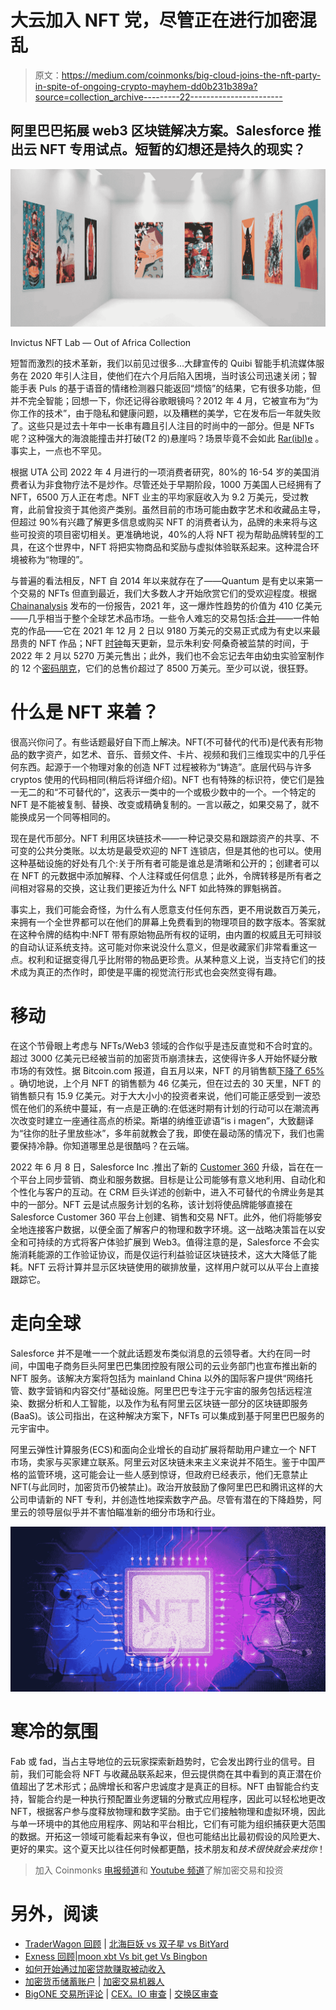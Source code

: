 # 大云加入 NFT 党，尽管正在进行加密混乱

> 原文：<https://medium.com/coinmonks/big-cloud-joins-the-nft-party-in-spite-of-ongoing-crypto-mayhem-dd0b231b389a?source=collection_archive---------22----------------------->

## 阿里巴巴拓展 web3 区块链解决方案。Salesforce 推出云 NFT 专用试点。短暂的幻想还是持久的现实？

![](img/8d9656d24ba12ee7481b6bf22531320a.png)

Invictus NFT Lab — Out of Africa Collection

短暂而激烈的技术革新，我们以前见过很多…大肆宣传的 Quibi 智能手机流媒体服务在 2020 年引人注目，使他们在六个月后陷入困境，当时该公司迅速关闭；智能手表 Puls 的基于语音的情绪检测器只能返回“烦恼”的结果，它有很多功能，但并不完全智能；回想一下，你还记得谷歌眼镜吗？2012 年 4 月，它被宣布为“为你工作的技术”，由于隐私和健康问题，以及糟糕的美学，它在发布后一年就失败了。这些只是过去十年中一长串有趣且引人注目的时尚中的一部分。但是 NFTs 呢？这种强大的海浪能撞击并打破(T2 的)悬崖吗？场景毕竟不会如此 [Rar(ibl)e](https://rarible.com/) 。事实上，一点也不罕见。

根据 UTA 公司 2022 年 4 月进行的一项消费者研究，80%的 16-54 岁的美国消费者认为非食物疗法不是炒作。尽管还处于早期阶段，1000 万美国人已经拥有了 NFT，6500 万人正在考虑。NFT 业主的平均家庭收入为 9.2 万美元，受过教育，此前曾投资于其他资产类别。虽然目前的市场可能由数字艺术和收藏品主导，但超过 90%有兴趣了解更多信息或购买 NFT 的消费者认为，品牌的未来将与这些可投资的项目密切相关。更准确地说，40%的人将 NFT 视为帮助品牌转型的工具，在这个世界中，NFT 将把实物商品和奖励与虚拟体验联系起来。这种混合环境被称为“物理的”。

与普遍的看法相反，NFT 自 2014 年以来就存在了——Quantum 是有史以来第一个交易的 NFTs 但直到最近，我们大多数人才开始欣赏它们的受欢迎程度。根据 [Chainanalysis](https://go.chainalysis.com/nft-market-report.html) 发布的一份报告，2021 年，这一爆炸性趋势的价值为 410 亿美元——几乎相当于整个全球艺术品市场。一些令人难忘的交易包括:[合并](https://www.barrons.com/articles/paks-nft-artwork-the-merge-sells-for-91-8-million-01638918205)——一件帕克的作品——它在 2021 年 12 月 2 日以 9180 万美元的交易正式成为有史以来最昂贵的 NFT 作品；NFT [时钟](https://nftnow.com/news/pak-julian-assange-clock-nft-auction/)每天更新，显示朱利安·阿桑奇被监禁的时间，于 2022 年 2 月以 5270 万美元售出；此外，我们也不会忘记去年由幼虫实验室制作的 12 个[密码朋克](https://www.larvalabs.com/cryptopunks)，它们的总售价超过了 8500 万美元。至少可以说，很狂野。

# 什么是 NFT 来着？

很高兴你问了。有些话题最好自下而上解决。NFT(不可替代的代币)是代表有形物品的数字资产，如艺术、音乐、音频文件、卡片、视频和我们三维现实中的几乎任何东西。起源于一个物理对象的创造 NFT 过程被称为“铸造”。底层代码与许多 cryptos 使用的代码相同(稍后将详细介绍)。NFT 也有特殊的标识符，使它们是独一无二的和“不可替代的”，这表示一类中的一个或极少数中的一个。一个特定的 NFT 是不能被复制、替换、改变或精确复制的。一言以蔽之，如果交易了，就不能换成另一个同等相同的。

现在是代币部分。NFT 利用区块链技术——一种记录交易和跟踪资产的共享、不可变的公共分类账。以太坊是最受欢迎的 NFT 连锁店，但是其他的也可以。使用这种基础设施的好处有几个:关于所有者可能是谁总是清晰和公开的；创建者可以在 NFT 的元数据中添加解释、个人注释或任何信息；此外，令牌转移是所有者之间相对容易的交换，这让我们更接近为什么 NFT 如此特殊的罪魁祸首。

事实上，我们可能会奇怪，为什么有人愿意支付任何东西，更不用说数百万美元，来拥有一个全世界都可以在他们的屏幕上免费看到的物理项目的数字版本。答案就在这种令牌的结构中:NFT 带有原始物品所有权的证明，由内置的权威且无可辩驳的自动认证系统支持。这可能对你来说没什么意义，但是收藏家们非常看重这一点。权利和证据变得几乎比附带的物品更珍贵。从某种意义上说，当支持它们的技术成为真正的杰作时，即使是平庸的视觉流行形式也会突然变得有趣。

# 移动

在这个节骨眼上考虑与 NFTs/Web3 领域的合作似乎是违反直觉和不合时宜的。超过 3000 亿美元已经被当前的加密货币崩溃抹去，这使得许多人开始怀疑分散市场的有效性。据 Bitcoin.com 报道，自五月以来，NFT 的月销售额[下降了 65%](https://news.bitcoin.com/monthly-nft-sales-have-dropped-over-65-lower-than-the-month-prior-nft-google-queries-sink/) 。确切地说，上个月 NFT 的销售额为 46 亿美元，但在过去的 30 天里，NFT 的销售额只有 15.9 亿美元。对于大大小小的投资者来说，他们可能正感受到一波恐慌在他们的系统中蔓延，有一点是正确的:在低迷时期有计划的行动可以在潮流再次改变时建立一座通往高点的桥梁。斯堪的纳维亚谚语“is i magen”，大致翻译为“往你的肚子里放些冰”，多年前就教会了我，即使在最动荡的情况下，我们也需要保持冷静。你知道哪里总是很酷吗？在云端。

2022 年 6 月 8 日，Salesforce Inc .推出了新的 [Customer 360](https://c212.net/c/link/?t=0&l=en&o=3560907-1&h=3069095470&u=https%3A%2F%2Fwww.salesforce.com%2Fproducts%2F&a=Customer+360) 升级，旨在在一个平台上同步营销、商业和服务数据。目标是让公司能够有意义地利用、自动化和个性化与客户的互动。在 CRM 巨头详述的创新中，进入不可替代的令牌业务是其中的一部分。NFT 云是试点服务计划的名称，该计划将使品牌能够直接在 Salesforce Customer 360 平台上创建、销售和交易 NFT。此外，他们将能够安全地连接客户数据，以便全面了解客户的物理和数字环境。这一战略决策旨在以安全和可持续的方式将客户体验扩展到 Web3。值得注意的是，Salesforce 不会实施消耗能源的工作验证协议，而是仅运行利益验证区块链技术，这大大降低了能耗。NFT 云将计算并显示区块链使用的碳排放量，这样用户就可以从平台上直接跟踪它。

# 走向全球

Salesforce 并不是唯一一个就此话题发布类似消息的云领导者。大约在同一时间，中国电子商务巨头阿里巴巴集团控股有限公司的云业务部门也宣布推出新的 NFT 服务。该解决方案将包括为 mainland China 以外的国际客户提供“网络托管、数字营销和内容交付”基础设施。阿里巴巴专注于元宇宙的服务包括远程渲染、数据分析和人工智能，以及作为私有阿里云区块链一部分的区块链即服务(BaaS)。该公司指出，在这种解决方案下，NFTs 可以集成到基于阿里巴巴服务的元宇宙中。

阿里云弹性计算服务(ECS)和面向企业增长的自动扩展将帮助用户建立一个 NFT 市场，卖家与买家建立联系。阿里云对区块链未来主义来说并不陌生。鉴于中国严格的监管环境，这可能会让一些人感到惊讶，但政府已经表示，他们无意禁止 NFT(与此同时，加密货币仍被禁止)。政治开放鼓励了像阿里巴巴和腾讯这样的大公司申请新的 NFT 专利，并创造性地探索数字产品。尽管有潜在的下降趋势，阿里云的领导层似乎并不害怕瞄准新的细分市场和行业。

![](img/c85d8d714dacfecbb3e9e6edb5c882a0.png)

# 寒冷的氛围

Fab 或 fad，当占主导地位的云玩家探索新趋势时，它会发出跨行业的信号。目前，我们可能会将 NFT 与收藏品联系起来，但云提供商在其中看到的真正潜在价值超出了艺术形式；品牌增长和客户忠诚度才是真正的目标。NFT 由智能合约支持，智能合约是一种执行预配置业务逻辑的分散式应用程序，因此可以轻松地更改 NFT，根据客户参与度释放物理和数字奖励。由于它们接触物理和虚拟环境，因此与单一环境中的其他应用程序、网站和平台相比，它们有可能为组织捕获更大范围的数据。开拓这一领域可能看起来有争议，但也可能结出比最初假设的风险更大、更好的果实。这个夏天比以往任何时候都更酷，技术朋友和*技术很快就会来找你*！

> 加入 Coinmonks [电报频道](https://t.me/coincodecap)和 [Youtube 频道](https://www.youtube.com/c/coinmonks/videos)了解加密交易和投资

# 另外，阅读

*   [TraderWagon 回顾](https://coincodecap.com/traderwagon-review) | [北海巨妖 vs 双子星 vs BitYard](https://coincodecap.com/kraken-vs-gemini-vs-bityard)
*   [Exness 回顾](https://coincodecap.com/exness-review)|[moon xbt Vs bit get Vs Bingbon](https://coincodecap.com/bingbon-vs-bitget-vs-moonxbt)
*   [如何开始通过加密贷款赚取被动收入](https://coincodecap.com/passive-income-crypto-lending)
*   [加密货币储蓄账户](/coinmonks/cryptocurrency-savings-accounts-be3bc0feffbf) | [加密交易机器人](https://coincodecap.com/best-crypto-trading-bots)
*   [BigONE 交易所评论](/coinmonks/bigone-exchange-review-64705d85a1d4) | [CEX。IO 审查](https://coincodecap.com/cex-io-review) | [交换区审查](/coinmonks/swapzone-review-crypto-exchange-data-aggregator-e0ad78e55ed7)